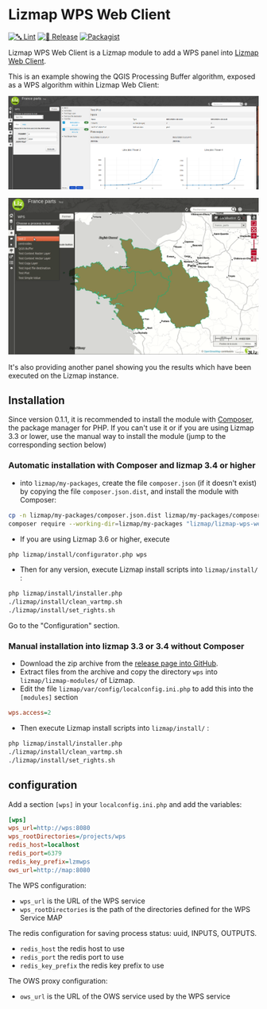 # Lizmap WPS Web Client

[![🔤 Lint](https://github.com/3liz/lizmap-wps-web-client-module/actions/workflows/lint.yml/badge.svg)](https://github.com/3liz/lizmap-wps-web-client-module/actions/workflows/lint.yml)
[![🚀 Release](https://github.com/3liz/lizmap-wps-web-client-module/actions/workflows/release.yml/badge.svg)](https://github.com/3liz/lizmap-wps-web-client-module/actions/workflows/release.yml)
[![Packagist](https://img.shields.io/packagist/v/lizmap/lizmap-wps-web-client)](https://packagist.org/packages/lizmap/lizmap-wps-web-client)

Lizmap WPS Web Client is a Lizmap module to add a WPS panel into [Lizmap Web Client](https://github.com/3liz/lizmap-web-client/).

This is an example showing the QGIS Processing Buffer algorithm, exposed as a WPS algorithm within Lizmap Web Client:

![Screenshot](docs/media/screenshot.png)

![Demo gif](docs/media/demo.gif)

It's also providing another panel showing you the results which have been executed on the Lizmap instance.

## Installation

Since version 0.1.1, it is recommended to install the module
with [Composer](https://getcomposer.org), the package manager for PHP.
If you can't use it or if you are using Lizmap 3.3 or lower, use the manual way to
install the module (jump to the corresponding section below)

### Automatic installation with Composer and lizmap 3.4 or higher

* into `lizmap/my-packages`, create the file `composer.json` (if it doesn't exist)
  by copying the file `composer.json.dist`, and install the module with Composer:

```bash
cp -n lizmap/my-packages/composer.json.dist lizmap/my-packages/composer.json
composer require --working-dir=lizmap/my-packages "lizmap/lizmap-wps-web-client"
```

* If you are using Lizmap 3.6 or higher, execute

```bash
php lizmap/install/configurator.php wps
```

* Then for any version, execute Lizmap install scripts into `lizmap/install/` :

```bash
php lizmap/install/installer.php
./lizmap/install/clean_vartmp.sh
./lizmap/install/set_rights.sh
```

Go to the "Configuration" section.

### Manual installation into lizmap 3.3 or 3.4 without Composer

* Download the zip archive from the [release page into GitHub](https://github.com/3liz/lizmap-wps-web-client-module/releases).
* Extract files from the archive and copy the directory `wps` into `lizmap/lizmap-modules/` of Lizmap.
* Edit the file  `lizmap/var/config/localconfig.ini.php` to add this 
  into the `[modules]` section

```ini
wps.access=2
```

* Then execute Lizmap install scripts into `lizmap/install/` :

```bash
php lizmap/install/installer.php
./lizmap/install/clean_vartmp.sh
./lizmap/install/set_rights.sh
```


## configuration

Add a section `[wps]` in your `localconfig.ini.php` and add the variables:

```ini
[wps]
wps_url=http://wps:8080
wps_rootDirectories=/projects/wps
redis_host=localhost
redis_port=6379
redis_key_prefix=lzmwps
ows_url=http://map:8080
```

The WPS configuration:

* `wps_url` is the URL of the WPS service
* `wps_rootDirectories` is the path of the directories defined for the WPS Service MAP 

The redis configuration for saving process status: uuid, INPUTS, OUTPUTS.

* `redis_host` the redis host to use
* `redis_port` the redis port to use
* `redis_key_prefix` the redis key prefix to use

The OWS proxy configuration:

* `ows_url` is the URL of the OWS service used by the WPS service
